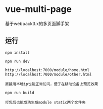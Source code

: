 ﻿# vue-multi-page

基于webpack3.x的多页面脚手架

## 运行

```
npm install

npm run dev

http://localhost:7000/module/home.html
http://localhost:7000/module/other.html

直接用本地ip也能正常访问，便于在移动设备上预览效果

npm run build

打包后也能成功生成module static两个文件夹

```
